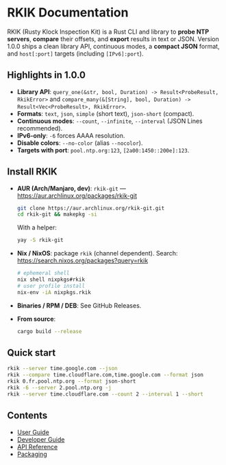 # RKIK Documentation

RKIK (Rusty Klock Inspection Kit) is a Rust CLI and library to **probe NTP servers**, **compare** their offsets, and **export** results in text or JSON.
Version 1.0.0 ships a clean library API, continuous modes, a **compact JSON** format, and `host[:port]` targets (including `[IPv6]:port`).

## Highlights in 1.0.0
- **Library API**: `query_one(&str, bool, Duration) -> Result<ProbeResult, RkikError>` and
  `compare_many(&[String], bool, Duration) -> Result<Vec<ProbeResult>, RkikError>`.
- **Formats**: `text`, `json`, `simple` (short text), `json-short` (compact).
- **Continuous modes**: `--count`, `--infinite`, `--interval` (JSON Lines recommended).
- **IPv6-only**: `-6` forces AAAA resolution.
- **Disable colors**: `--no-color` (alias `--nocolor`).
- **Targets with port**: `pool.ntp.org:123`, `[2a00:1450::200e]:123`.

## Install RKIK
- **AUR (Arch/Manjaro, dev)**: `rkik-git` — <https://aur.archlinux.org/packages/rkik-git>
  ```bash
  git clone https://aur.archlinux.org/rkik-git.git
  cd rkik-git && makepkg -si
  ```
  With a helper:
  ```bash
  yay -S rkik-git
  ```

- **Nix / NixOS**: package `rkik` (channel dependent). Search:
  <https://search.nixos.org/packages?query=rkik>
  ```bash
  # ephemeral shell
  nix shell nixpkgs#rkik
  # user profile install
  nix-env -iA nixpkgs.rkik
  ```

- **Binaries / RPM / DEB**: See GitHub Releases.
- **From source**:
  ```bash
  cargo build --release
  ```

## Quick start
```bash
rkik --server time.google.com --json
rkik --compare time.cloudflare.com,time.google.com --format json
rkik 0.fr.pool.ntp.org --format json-short
rkik -6 --server 2.pool.ntp.org -j
rkik --server time.cloudflare.com --count 2 --interval 1 --short
```

## Contents
- [User Guide](user_guide.md)
- [Developer Guide](developer_guide.md)
- [API Reference](api_reference.md)
- [Packaging](packaging.md)
